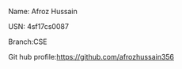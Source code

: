 Name: Afroz Hussain

USN: 4sf17cs0087

Branch:CSE

Git hub profile:https://github.com/afrozhussain356
